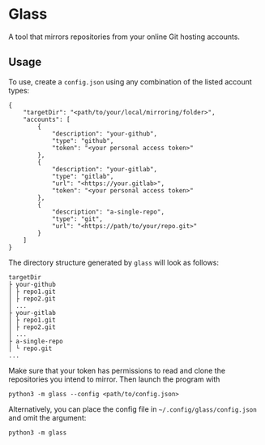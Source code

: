 # Glass

A tool that mirrors repositories from your online Git hosting accounts.

## Usage

To use, create a `config.json` using any combination of the listed account types:

```
{
    "targetDir": "<path/to/your/local/mirroring/folder>",
    "accounts": [
        {
            "description": "your-github",
            "type": "github",
            "token": "<your personal access token>"
        },
        {
            "description": "your-gitlab",
            "type": "gitlab",
            "url": "<https://your.gitlab>",
            "token": "<your personal access token>"
        },
        {
            "description": "a-single-repo",
            "type": "git",
            "url": "<https://path/to/your/repo.git>"
        }
    ]
}
```

The directory structure generated by `glass` will look as follows:

```
targetDir
├ your-github
│ ├ repo1.git
│ ├ repo2.git
│ ...
├ your-gitlab
│ ├ repo1.git
│ ├ repo2.git
│ ...
├ a-single-repo
│ └ repo.git
...
```

Make sure that your token has permissions to read and clone the repositories you intend to mirror. Then launch the program with

```
python3 -m glass --config <path/to/config.json>
```

Alternatively, you can place the config file in `~/.config/glass/config.json` and omit the argument:

```
python3 -m glass
```
